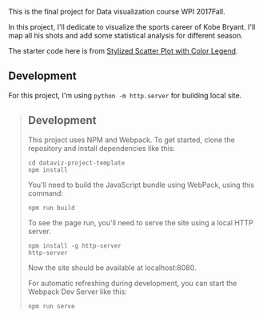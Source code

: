 This is the final project for Data visualization course WPI 2017Fall.

In this project, I'll dedicate to visualize the sports career of Kobe Bryant. I'll map all his shots and add some statistical analysis for different season.

The starter code here is from [Stylized Scatter Plot with Color Legend](https://bl.ocks.org/curran/ecb09f2605c7fbbadf0eeb75da5f0a6b).

## Development
For this project, I'm using `python -m http.server` for building local site.

> ## Development
>
> This project uses NPM and Webpack. To get started, clone the repository and install dependencies like this:
>
> ```
> cd dataviz-project-template
> npm install
> ```
>
> You'll need to build the JavaScript bundle using WebPack, using this command:
>
> ```
> npm run build
> ```
>
> To see the page run, you'll need to serve the site using a local HTTP server.
>
> ```
> npm install -g http-server
> http-server
> ```
>
> Now the site should be available at localhost:8080.
>
> For automatic refreshing during development, you can start the Webpack Dev Server like this:
>
> ```
> npm run serve
> ```
